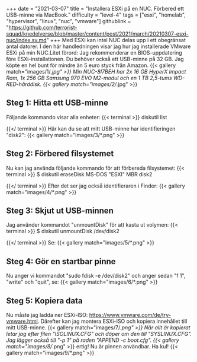 +++
date = "2021-03-07"
title = "Installera ESXi på en NUC. Förbered ett USB-minne via MacBook."
difficulty = "level-4"
tags = ["esxi", "homelab", "hypervisor", "linux", "nuc", "vmware"]
githublink = "https://github.com/terrorist-squad/knedelverse/blob/master/content/post/2021/march/20210307-esxi-nuc/index.sv.md"
+++
Med ESXi kan intel NUC delas upp i ett obegränsat antal datorer. I den här handledningen visar jag hur jag installerade VMware ESXi på min NUC.Litet förord: Jag rekommenderar en BIOS-uppdatering före ESXi-installationen. Du behöver också ett USB-minne på 32 GB. Jag köpte en hel bunt för mindre än 5 euro styck från Amazon.
{{< gallery match="images/1/*.jpg" >}}
Min NUC-8I7BEH har 2x 16 GB HyperX Impact Ram, 1x 256 GB Samsung 970 EVO M2-modul och en 1 TB 2,5-tums WD-RED-hårddisk.
{{< gallery match="images/2/*.jpg" >}}

## Steg 1: Hitta ett USB-minne
Följande kommando visar alla enheter:
{{< terminal >}}
diskutil list

{{</ terminal >}}
Här kan du se att mitt USB-minne har identifieringen "disk2":
{{< gallery match="images/3/*.png" >}}

## Steg 2: Förbered filsystemet
Nu kan jag använda följande kommando för att förbereda filsystemet:
{{< terminal >}}
$ diskutil eraseDisk MS-DOS "ESXI" MBR disk2

{{</ terminal >}}
Efter det ser jag också identifieraren i Finder:
{{< gallery match="images/4/*.png" >}}

## Steg 3: Skjut ut USB-minnen
Jag använder kommandot "unmountDisk" för att kasta ut volymen:
{{< terminal >}}
$ diskutil unmountDisk /dev/disk2

{{</ terminal >}}
Se:
{{< gallery match="images/5/*.png" >}}

## Steg 4: Gör en startbar pinne
Nu anger vi kommandot "sudo fdisk -e /dev/disk2" och anger sedan "f 1", "write" och "quit", se:
{{< gallery match="images/6/*.png" >}}

## Steg 5: Kopiera data
Nu måste jag ladda ner ESXi-ISO: https://www.vmware.com/de/try-vmware.html. Därefter kan jag montera ESXi-ISO och kopiera innehållet till mitt USB-minne.
{{< gallery match="images/7/*.png" >}}
När allt är kopierat letar jag efter filen "ISOLINUX.CFG" och döper om den till "SYSLINUX.CFG". Jag lägger också till "-p 1" på raden "APPEND -c boot.cfg".
{{< gallery match="images/8/*.png" >}}
ertig! Nu är pinnen användbar. Ha kul!
{{< gallery match="images/9/*.png" >}}
